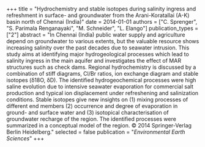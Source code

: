 +++
title = "Hydrochemistry and stable isotopes during salinity ingress and refreshment in surface- and groundwater from the Arani-Koratallai (A-K) basin north of Chennai (India)"
date = 2014-01-01
authors = ["C. Sprenger", "S. Parimala Renganayaki", "M. Schneider", "L. Elango"]
publication_types = ["2"]
abstract = "In Chennai (India) public water supply and agriculture depend on groundwater to various extents, but the valuable resource shows increasing salinity over the past decades due to seawater intrusion. This study aims at identifying major hydrogeological processes which lead to salinity ingress in the main aquifer and investigates the effect of MAR structures such as check dams. Regional hydrochemistry is discussed by a combination of stiff diagrams, Cl/Br ratios, ion exchange diagram and stable isotopes (δ18O, δD). The identified hydrogeochemical processes were high saline evolution due to intensive seawater evaporation for commercial salt production and typical ion displacement under refreshening and salinization conditions. Stable isotopes give new insights on (1) mixing processes of different end members (2) occurrence and degree of evaporation in ground- and surface water and (3) isotopical characterisation of groundwater recharge of the region. The identified processes were summarized in a conceptual model of the region. © 2014 Springer-Verlag Berlin Heidelberg."
selected = false
publication = "*Environmental Earth Sciences*"
+++

